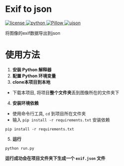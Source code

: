 
# Exif to json

<div>
<a href="./LICENSE">
    <img src="https://img.shields.io/github/license/tkgs0/exif2json.svg" alt="license">
</a>
<a href="https://www.python.org">
    <img src="https://img.shields.io/badge/python-3.8+-blue.svg" alt="python">
</a>
<a href="https://pypi.python.org/pypi/Pillow">
    <img src="https://img.shields.io/badge/PIL-9.+-yellow.svg" alt="Pillow">
</a>
<a href="https://pypi.python.org/pypi/ujson">
    <img src="https://img.shields.io/badge/ujson-5.+-blueviolet.svg" alt="ujson">
</a>

将图像的exif数据导出到json

# 使用方法

1. **安装 Python 解释器**
2. **配置 Python 环境变量**
3. **clone本项目到本地**
- 下载本项目, 将项目**整个文件夹**丢到图像所在的文件夹下
4. **安装环境依赖**
- 使用命令行工具, `cd` 到项目所在文件夹
- 输入 `pip install -r requirements.txt` 安装依赖

```
pip install -r requirements.txt
```

5. **运行**

```
python run.py
```

**运行成功会在项目文件夹下生成一个 `exif.json` 文件**
